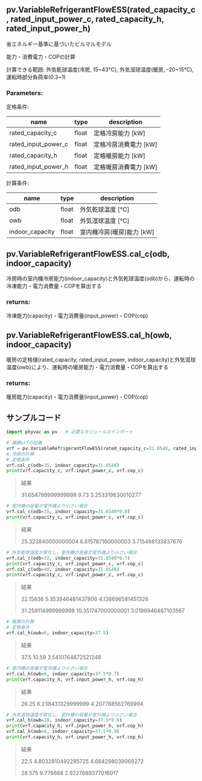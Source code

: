 ## pv.VariableRefrigerantFlowESS(rated_capacity_c, rated_input_power_c, rated_capacity_h, rated_input_power_h)

省エネルギー基準に基づいたビルマルモデル

能力・消費電力・COPの計算

計算できる範囲: 外気乾球温度(冷房, 15~43℃), 外気湿球温度(暖房, -20~15℃), 運転時部分負荷率(0.3~1)

### Parameters:

定格条件:

| name                | type  | description           |
| ------------------- | ----- | --------------------- |
| rated_capacity_c    | float | 定格冷房能力 [kW]     |
| rated_input_power_c | float | 定格冷房消費電力 [kW] |
| rated_capacity_h    | float | 定格暖房能力 [kW]     |
| rated_input_power_h | float | 定格暖房消費電力 [kW] |

計算条件:

| name            | type  | description               |
| --------------- | ----- | ------------------------- |
| odb             | float | 外気乾球温度 [℃]          |
| owb             | float | 外気湿球温度 [℃]          |
| indoor_capacity | float | 室内機冷房(暖房)能力 [kW] |

## pv.VariableRefrigerantFlowESS.cal_c(odb, indoor_capacity)

冷房時の室内機冷房能力(indoor_capacity)と外気乾球温度(odb)から、運転時の冷凍能力・電力消費量・COPを算出する

### returns:

冷凍能力(capacity)・電力消費量(input_power)・COP(cop)

## pv.VariableRefrigerantFlowESS.cal_h(owb, indoor_capacity)

暖房の定格値(rated_capacity, rated_input_power, indoor_capacity)と外気湿球温度(owb)により、運転時の暖房能力・電力消費量・COPを算出する

### returns:

暖房能力(capacity)・電力消費量(input_power)・COP(cop)

## **サンプルコード**

```python
import phyvac as pv   # 必要なモジュールのインポート

# 機器vrfの定義
vrf = pv.VariableRefrigerantFlowESS(rated_capacity_c=31.6548, rated_input_power_c=9.73, rated_capacity_h=37.5, rated_input_power_h=10.59)  
# 冷房の計算
# 定格条件
vrf.cal_c(odb=35, indoor_capacity=31.6548) 
print(vrf.capacity_c, vrf.input_power_c, vrf.cop_c)
```

> 結果
>
> 31.654799999999998 9.73 3.253319630010277

```python
# 室内機の容量が室外機より小さい場合
vrf.cal_c(odb=35, indoor_capacity=31.6548*0.8)
print(vrf.capacity_c, vrf.input_power_c, vrf.cop_c)
```

> 結果
>
> 25.323840000000004 6.815787160000003 3.715468133837676

```python
# 外気乾球温度が変化し、室内機の容量が室外機より小さい場合
vrf.cal_c(odb=32, indoor_capacity=31.6548*0.7)
print(vrf.capacity_c, vrf.input_power_c, vrf.cop_c)
vrf.cal_c(odb=40, indoor_capacity=31.6548)
print(vrf.capacity_c, vrf.input_power_c, vrf.cop_c)
```

> 結果
>
> 22.15836 5.353946481437806 4.138696581451326
>
> 31.259114999999998 10.351747000000001 3.0196946467103567

```python
# 暖房の計算
# 定格条件
vrf.cal_h(owb=6, indoor_capacity=37.5)
```

> 結果
>
> 37.5 10.59 3.5410764872521248

```python
# 室内機の容量が室外機より小さい場合
vrf.cal_h(owb=6, indoor_capacity=37.5*0.7)
print(vrf.capacity_h, vrf.input_power_h, vrf.cop_h)
```

> 結果
>
> 26.25 6.238431329999999 4.207788562769994

```python
# 外気湿球温度が変化し、室内機の容量が室外機より小さい場合
vrf.cal_h(owb=10, indoor_capacity=37.5*0.6) 
print(vrf.capacity_h, vrf.input_power_h, vrf.cop_h)
vrf.cal_h(owb=0, indoor_capacity=37.5*0.9)  
print(vrf.capacity_h, vrf.input_power_h, vrf.cop_h)
```

> 結果
>
> 22.5 4.8032810492285725 4.684298039069272
>
> 28.575 9.776688 2.9227689377016017
